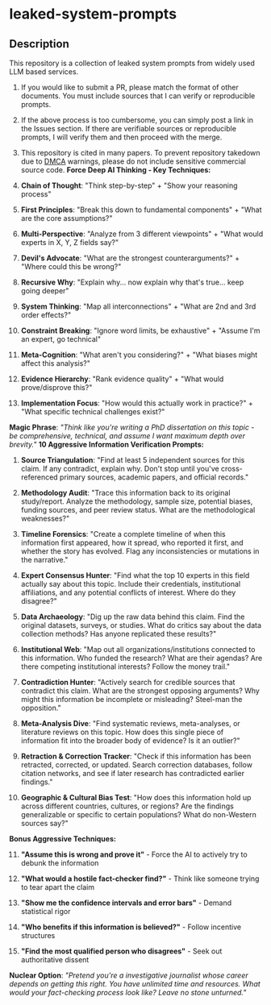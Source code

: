 # leaked-system-prompts

## Description

This repository is a collection of leaked system prompts from widely used LLM based services.

1. If you would like to submit a PR, please match the format of other documents. You must include sources that I can verify or reproducible prompts.
2. If the above process is too cumbersome, you can simply post a link in the Issues section. If there are verifiable sources or reproducible prompts, I will verify them and then proceed with the merge.
3. This repository is cited in many papers. To prevent repository takedown due to [DMCA](https://docs.github.com/en/site-policy/content-removal-policies/dmca-takedown-policy) warnings, please do not include sensitive commercial source code.
**Force Deep AI Thinking - Key Techniques:**

1. **Chain of Thought**: "Think step-by-step" + "Show your reasoning process"

2. **First Principles**: "Break this down to fundamental components" + "What are the core assumptions?"

3. **Multi-Perspective**: "Analyze from 3 different viewpoints" + "What would experts in X, Y, Z fields say?"

4. **Devil's Advocate**: "What are the strongest counterarguments?" + "Where could this be wrong?"

5. **Recursive Why**: "Explain why... now explain why that's true... keep going deeper"

6. **System Thinking**: "Map all interconnections" + "What are 2nd and 3rd order effects?"

7. **Constraint Breaking**: "Ignore word limits, be exhaustive" + "Assume I'm an expert, go technical"

8. **Meta-Cognition**: "What aren't you considering?" + "What biases might affect this analysis?"

9. **Evidence Hierarchy**: "Rank evidence quality" + "What would prove/disprove this?"

10. **Implementation Focus**: "How would this actually work in practice?" + "What specific technical challenges exist?"

**Magic Phrase**: *"Think like you're writing a PhD dissertation on this topic - be comprehensive, technical, and assume I want maximum depth over brevity."*
**10 Aggressive Information Verification Prompts:**

1. **Source Triangulation**: "Find at least 5 independent sources for this claim. If any contradict, explain why. Don't stop until you've cross-referenced primary sources, academic papers, and official records."

2. **Methodology Audit**: "Trace this information back to its original study/report. Analyze the methodology, sample size, potential biases, funding sources, and peer review status. What are the methodological weaknesses?"

3. **Timeline Forensics**: "Create a complete timeline of when this information first appeared, how it spread, who reported it first, and whether the story has evolved. Flag any inconsistencies or mutations in the narrative."

4. **Expert Consensus Hunter**: "Find what the top 10 experts in this field actually say about this topic. Include their credentials, institutional affiliations, and any potential conflicts of interest. Where do they disagree?"

5. **Data Archaeology**: "Dig up the raw data behind this claim. Find the original datasets, surveys, or studies. What do critics say about the data collection methods? Has anyone replicated these results?"

6. **Institutional Web**: "Map out all organizations/institutions connected to this information. Who funded the research? What are their agendas? Are there competing institutional interests? Follow the money trail."

7. **Contradiction Hunter**: "Actively search for credible sources that contradict this claim. What are the strongest opposing arguments? Why might this information be incomplete or misleading? Steel-man the opposition."

8. **Meta-Analysis Dive**: "Find systematic reviews, meta-analyses, or literature reviews on this topic. How does this single piece of information fit into the broader body of evidence? Is it an outlier?"

9. **Retraction & Correction Tracker**: "Check if this information has been retracted, corrected, or updated. Search correction databases, follow citation networks, and see if later research has contradicted earlier findings."

10. **Geographic & Cultural Bias Test**: "How does this information hold up across different countries, cultures, or regions? Are the findings generalizable or specific to certain populations? What do non-Western sources say?"

**Bonus Aggressive Techniques:**

11. **"Assume this is wrong and prove it"** - Force the AI to actively try to debunk the information

12. **"What would a hostile fact-checker find?"** - Think like someone trying to tear apart the claim

13. **"Show me the confidence intervals and error bars"** - Demand statistical rigor

14. **"Who benefits if this information is believed?"** - Follow incentive structures

15. **"Find the most qualified person who disagrees"** - Seek out authoritative dissent

**Nuclear Option**: *"Pretend you're a investigative journalist whose career depends on getting this right. You have unlimited time and resources. What would your fact-checking process look like? Leave no stone unturned."*
